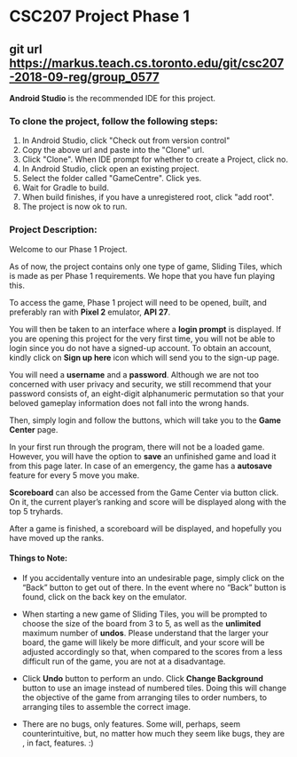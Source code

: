 # CSC207 Project Phase 1
## git url https://markus.teach.cs.toronto.edu/git/csc207-2018-09-reg/group_0577
**Android Studio** is the recommended IDE for this project.
### To clone the project, follow the following steps:
1. In Android Studio, click "Check out from version control"
2. Copy the above url and paste into the "Clone" url.
3. Click "Clone". When IDE prompt for whether to create a Project, click no.
4. In Android Studio, click open an existing project.
5. Select the folder called "GameCentre". Click yes.
6. Wait for Gradle to build.
7. When build finishes, if you have a unregistered root, click "add root".
8. The project is now ok to run.

### Project Description:
Welcome to our Phase 1 Project.

As of now, the project contains only one type of game, Sliding Tiles, which is made as per Phase 1 requirements. We hope that you have fun playing this.

To access the game, Phase 1 project will need to be opened, built, and preferably ran with **Pixel 2** emulator, **API 27**.

You will then be taken to an interface where a **login prompt** is displayed. If you are opening this project for the very first time, you will not be able to login since you do not have a signed-up account. To obtain an account, kindly click on **Sign up here** icon which will send you to the sign-up page.

You will need a **username** and a **password**. Although we are not too concerned with user privacy and security, we still recommend that your password consists of, an eight-digit alphanumeric permutation so that your beloved gameplay information does not fall into the wrong hands.

Then, simply login and follow the buttons, which will take you to the **Game Center** page.

In your first run through the program, there will not be a loaded game. However, you will have the option to **save** an unfinished game and load it from this page later. In case of an emergency, the game has a **autosave** feature for every 5 move you make.

**Scoreboard** can also be accessed from the Game Center via button click. On it, the current player’s ranking and score will be displayed along with the top 5 tryhards.

After a game is finished, a scoreboard will be displayed, and hopefully you have moved up the ranks.

#### Things to Note:

- If you accidentally venture into an undesirable page, simply click on the “Back” button to get out of there. In the event where no “Back” button is found, click on the back key on the emulator.

- When starting a new game of Sliding Tiles, you will be prompted to choose the size of the board from 3 to 5, as well as the **unlimited** maximum number of **undos**. Please understand that the larger your board, the game will likely be more difficult, and your score will be adjusted accordingly so that, when compared to the scores from a less difficult run of the game, you are not at a disadvantage.

- Click **Undo** button to perform an undo. Click **Change Background** button to use an image instead of numbered tiles. Doing this will change the objective of the game from arranging tiles to order numbers, to arranging tiles to assemble the correct image.

- There are no bugs, only features. Some will, perhaps, seem counterintuitive, but, no matter how much they seem like bugs, they are , in fact, features. :)
